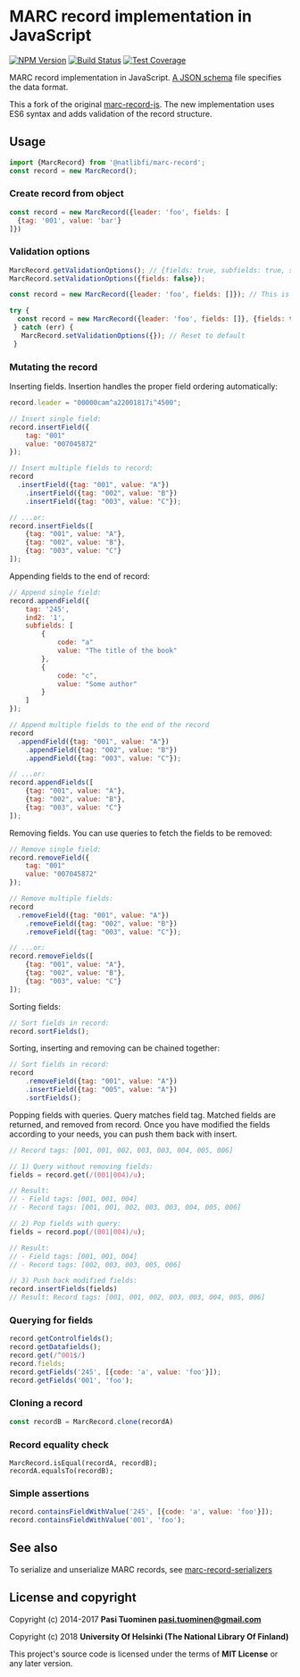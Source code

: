 # MARC record implementation in JavaScript

[![NPM Version](https://img.shields.io/npm/v/@natlibfi/marc-record.svg)](https://npmjs.org/package/@natlibfi/marc-record)
[![Build Status](https://travis-ci.org/NatLibFi/marc-record-js.svg)](https://travis-ci.org/NatLibFi/marc-record-js)
[![Test Coverage](https://codeclimate.com/github/NatLibFi/marc-record-js/badges/coverage.svg)](https://codeclimate.com/github/NatLibFi/marc-record-js/coverage)

MARC record implementation in JavaScript. [A JSON schema](src/schema.js) file specifies the data format.

This a fork of the original [marc-record-js](https://github.com/petuomin/marc-record-js). The new implementation uses ES6 syntax and adds validation of the record structure.

## Usage
```js
import {MarcRecord} from '@natlibfi/marc-record';
const record = new MarcRecord();
```
### Create record from object
```js
const record = new MarcRecord({leader: 'foo', fields: [
  {tag: '001', value: 'bar'}
]})
```

### Validation options
```js
MarcRecord.getValidationOptions(); // {fields: true, subfields: true, subfieldValues: true }
MarcRecord.setValidationOptions({fields: false});

const record = new MarcRecord({leader: 'foo', fields: []}); // This is ok because setting strict field validation to false

try {
  const record = new MarcRecord({leader: 'foo', fields: []}, {fields: true); // No longer ok
 } catch (err) {
   MarcRecord.setValidationOptions({}); // Reset to default
 }
```

### Mutating the record

Inserting fields. Insertion handles the proper field ordering automatically:

```js
record.leader = "00000cam^a22001817i^4500";

// Insert single field:
record.insertField({
	tag: "001"
	value: "007045872"
});

// Insert multiple fields to record:
record
  .insertField({tag: "001", value: "A"})
	.insertField({tag: "002", value: "B"})
	.insertField({tag: "003", value: "C"});

// ...or:
record.insertFields([
	{tag: "001", value: "A"},
	{tag: "002", value: "B"},
	{tag: "003", value: "C"}
]);
```

Appending fields to the end of record:

```js
// Append single field:
record.appendField({
	tag: '245',
	ind2: '1',
	subfields: [
		{
			code: "a"
			value: "The title of the book"
		},
		{
			code: "c",
			value: "Some author"
		}
	]
});

// Append multiple fields to the end of the record
record
  .appendField({tag: "001", value: "A"})
	.appendField({tag: "002", value: "B"})
	.appendField({tag: "003", value: "C"});

// ...or:
record.appendFields([
	{tag: "001", value: "A"},
	{tag: "002", value: "B"},
	{tag: "003", value: "C"}
]);
```

Removing fields. You can use queries to fetch the fields to be removed:

```js
// Remove single field:
record.removeField({
	tag: "001"
	value: "007045872"
});

// Remove multiple fields:
record
  .removeField({tag: "001", value: "A"})
	.removeField({tag: "002", value: "B"})
	.removeField({tag: "003", value: "C"});

// ...or:
record.removeFields([
	{tag: "001", value: "A"},
	{tag: "002", value: "B"},
	{tag: "003", value: "C"}
]);
```

Sorting fields:
```js
// Sort fields in record:
record.sortFields();
```

Sorting, inserting and removing can be chained together:

```js
// Sort fields in record:
record
	.removeField({tag: "001", value: "A"})
	.insertField({tag: "005", value: "A"})
	.sortFields();
```

Popping fields with queries. Query matches field tag. Matched fields are returned, and removed from record. Once you have modified the fields according to your needs, you can push them back with insert.

```js
// Record tags: [001, 001, 002, 003, 003, 004, 005, 006]

// 1) Query without removing fields:
fields = record.get(/(001|004)/u);

// Result:
// - Field tags: [001, 001, 004]
// - Record tags: [001, 001, 002, 003, 003, 004, 005, 006]

// 2) Pop fields with query:
fields = record.pop(/(001|004)/u);

// Result:
// - Field tags: [001, 001, 004]
// - Record tags: [002, 003, 003, 005, 006]

// 3) Push back modified fields:
record.insertFields(fields)
// Result: Record tags: [001, 001, 002, 003, 003, 004, 005, 006]
```

### Querying for fields
```js
record.getControlfields();
record.getDatafields();
record.get(/^001$/)
record.fields;
record.getFields('245', [{code: 'a', value: 'foo'}]);
record.getFields('001', 'foo');
```

### Cloning a record
```js
const recordB = MarcRecord.clone(recordA)
```

### Record equality check
```ks
MarcRecord.isEqual(recordA, recordB);
recordA.equalsTo(recordB);
```

### Simple assertions
```js
record.containsFieldWithValue('245', [{code: 'a', value: 'foo'}]);
record.containsFieldWithValue('001', 'foo');
```


## See also
To serialize and unserialize MARC records, see [marc-record-serializers](https://github.com/natlibfi/marc-record-serializers)


## License and copyright

Copyright (c) 2014-2017 **Pasi Tuominen <pasi.tuominen@gmail.com>**

Copyright (c) 2018 **University Of Helsinki (The National Library Of Finland)**

This project's source code is licensed under the terms of **MIT License** or any later version.
